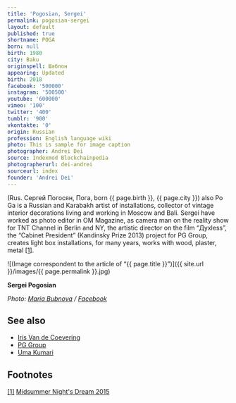 ```yaml
---
title: 'Pogosian, Sergei'
permalink: pogosian-sergei
layout: default
published: true
shortname: POGA
born: null
birth: 1980
city: Baku
originspell: Шаблон
appearing: Updated
birth: 2018
facebook: '500000'
instagram: '500500'
youtube: '600000'
vimeo: '100'
twitter: '400'
tumblr: '900'
vkontakte: '0'
origin: Russian
profession: English language wiki
photo: This is sample for image caption
photographer: Andrei Dei
source: Indexmod Blockchainpedia
photographerurl: dei-andrei
sourceurl: index
founder: 'Andrei Dei'
---
```


(Rus. Сергей Погосян, Пога, born {{ page.birth }}, {{ page.city }}) also Po Ga is a Russian and Karabakh artist of installations, collector of vintage interior decorations living and working in Moscow and Bali. Sergei have worked as photo editor in OM Magazine, as camera man on the reality show for TNT Channel in Berlin and NY, the artistic director on the film “Духless”, the “Cabinet President” (Kandinsky Prize 2013) project for PG Group, creates light box installations, for many years, works with wood, plaster, metal <span id="a1">[\[1\]](#f1)</span>.

![(Image correspondent to the article of “{{ page.title }}”)]({{ site.url }}/images/{{ page.permalink }}.jpg)

**Sergei Pogosian**

*Photo: [Maria Bubnova](index) / [Facebook](index)*


## See also

+ [Iris Van de Coevering](van-de-coevering-iris)
+ [PG Group](index)
+ [Uma Kumari](index)

## Footnotes

[[1]](#a1) <span id="f1"></span> [Midsummer Night's Dream 2015](index)
